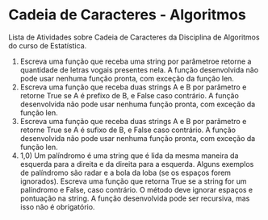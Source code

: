 # Cadeia de Caracteres - Algoritmos

Lista de Atividades sobre Cadeia de Caracteres da Disciplina de Algoritmos do curso de Estatística.

<ol>
<li> Escreva uma função que receba uma string por parâmetroe retorne a quantidade de letras vogais presentes nela. A função desenvolvida não pode usar nenhuma função pronta, com exceção da função len. </li>
<li> Escreva uma função que receba duas strings A e B por parâmetro e retorne True se A é prefixo de B, e False caso contrário. A função desenvolvida não pode usar nenhuma função pronta, com exceção da função len.</li>
<li>Escreva uma função que receba duas strings A e B por parâmetro e retorne True se A é sufixo de B, e False caso contrário. A função desenvolvida não pode usar nenhuma função pronta, com exceção da função len. </li>
<li>1,0) Um palíndromo é uma string que é lida da mesma maneira da esquerda para a direita e da direita para a esquerda. Alguns exemplos de palíndromo são radar e a bola da loba (se os espaços forem ignorados). Escreva uma função que retorna True se a string for um palíndromo e False, caso contrário. O método deve ignorar espaços e pontuação na string. A função desenvolvida pode ser recursiva, mas isso não é obrigatório.
</ol>